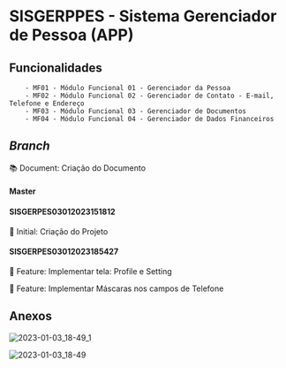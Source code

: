 # SISGERPPES - Sistema Gerenciador de Pessoa (APP)

## Funcionalidades

		- MF01 - Módulo Funcional 01 - Gerenciador da Pessoa
		- MF02 - Módulo Funcional 02 - Gerenciador de Contato - E-mail, Telefone e Endereço
		- MF03 - Módulo Funcional 03 - Gerenciador de Documentos
		- MF04 - Módulo Funcional 04 - Gerenciador de Dados Financeiros

## _Branch_

:books: Document: Criação do Documento

#### **Master** 

#### **SISGERPES03012023151812** 

:low_brightness: Initial: Criação do Projeto

#### **SISGERPES03012023185427**

:dart: Feature: Implementar tela: Profile e Setting

:dart: Feature: Implementar Máscaras nos campos de Telefone

## Anexos

![2023-01-03_18-49_1](https://user-images.githubusercontent.com/77560274/210447963-492101ad-d6ed-49c8-b48b-0bdd35872a81.png)

![2023-01-03_18-49](https://user-images.githubusercontent.com/77560274/210447966-c7625e7d-94c3-402f-a4f5-54975a6c8cdb.png)

